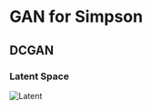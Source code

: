 # GAN for Simpson
## DCGAN
### Latent Space
![Latent](https://github.com/Doyosae/GAN_Simpson/blob/master/Sample/Latent%20Space.gif)
